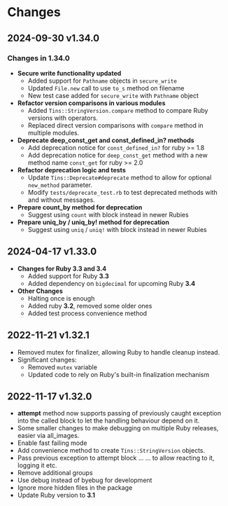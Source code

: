 # Changes

## 2024-09-30 v1.34.0

### Changes in **1.34.0**

* **Secure write functionality updated**
	+ Added support for `Pathname` objects in `secure_write`
	+ Updated `File.new` call to use `to_s` method on filename
	+ New test case added for `secure_write` with `Pathname` object
* **Refactor version comparisons in various modules**
	+ Added `Tins::StringVersion.compare` method to compare Ruby versions with operators.
	+ Replaced direct version comparisons with `compare` method in multiple modules.
* **Deprecate deep_const_get and const_defined_in? methods**
	+ Add deprecation notice for `const_defined_in?` for ruby >= 1.8
	+ Add deprecation notice for `deep_const_get` method with a new method name `const_get` for ruby >= 2.0
* **Refactor deprecation logic and tests**
	+ Update `Tins::Deprecate#deprecate` method to allow for optional `new_method` parameter.
	+ Modify `tests/deprecate_test.rb` to test deprecated methods with and without messages.
* **Prepare count_by method for deprecation**
	+ Suggest using `count` with block instead in newer Rubies
* **Prepare uniq_by / uniq_by! method for deprecation**
	+ Suggest using `uniq` / `uniq!` with block instead in newer Rubies

## 2024-04-17 v1.33.0

* **Changes for Ruby 3.3 and 3.4**
	+ Added support for Ruby **3.3**
	+ Added dependency on `bigdecimal` for upcoming Ruby **3.4**
* **Other Changes**
	+ Halting once is enough
	+ Added ruby **3.2**, removed some older ones
	+ Added test process convenience method

## 2022-11-21 v1.32.1

* Removed mutex for finalizer, allowing Ruby to handle cleanup instead.
* Significant changes:
	+ Removed `mutex` variable
	+ Updated code to rely on Ruby's built-in finalization mechanism

## 2022-11-17 v1.32.0

* **attempt** method now supports passing of previously caught exception into
  the called block to let the handling behaviour depend on it.
* Some smaller changes to make debugging on multiple Ruby releases, easier via
  all_images.
* Enable fast failing mode
* Add convenience method to create `Tins::StringVersion` objects.
* Pass previous exception to attempt block ...
  ... to allow reacting to it, logging it etc.
* Remove additional groups
* Use debug instead of byebug for development
* Ignore more hidden files in the package
* Update Ruby version to **3.1**
